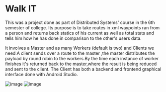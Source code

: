 # Walk IT

This was a project done as part of Distributed Systems' course in the 6th semester of college.
Its purpose is to take routes in xml waypoints ran from a person and returns back
statics of his current as well as total stats and tells him how he has done in comparison to the 
other's users data.

It involves a Master and as many Workers (default is two) and Clients we need.A client sends over a route
to the master ,the master distributes the payload by round robin to the workers.By the time each instance
of worker finishes it's returned back to the master,where the result is being reduced and sent to the client.
The Client has both a backend and frontend graphical interface done with Android Studio.


![image](https://github.com/VisualDivider486/DistributedSystems/assets/72051251/28472280-2ab4-4a70-bb23-a6194b175fc4) 
![image](https://github.com/VisualDivider486/DistributedSystems/assets/72051251/2e300bd8-9d0c-4c6f-9a23-537c5c793001)
